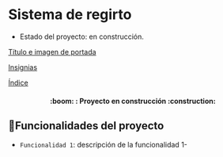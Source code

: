 <h1> Sistema de regirto </h1>

- Estado del proyecto: en construcción.

[Título e imagen de portada](#Título-e-imagen-de-portada)

[Insignias](#insignias)

[Índice](#índice)

<h4 align="center">
:boom: : Proyecto en construcción :construction:
</h4>

## :hammer:Funcionalidades del proyecto

- `Funcionalidad 1`: descripción de la funcionalidad 1- 
